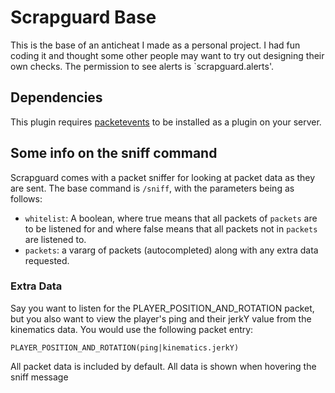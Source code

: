 # Scrapguard Base

This is the base of an anticheat I made as a personal project. I had fun coding it and thought some other people may want to try out designing their own checks. The permission to see alerts is `scrapguard.alerts'.

## Dependencies
This plugin requires [packetevents](https://github.com/retrooper/packetevents/) to be installed as a plugin on your server.

## Some info on the sniff command
Scrapguard comes with a packet sniffer for looking at packet data as they are sent. The base command is `/sniff`, with the parameters being as follows:
- `whitelist`: A boolean, where true means that all packets of `packets` are to be listened for and where false means that all packets not in `packets` are listened to.
- `packets`: a vararg of packets (autocompleted) along with any extra data requested.

### Extra Data
Say you want to listen for the PLAYER_POSITION_AND_ROTATION packet, but you also want to view the player's ping and their jerkY value from the kinematics data. You would use the following packet entry:
```
PLAYER_POSITION_AND_ROTATION(ping|kinematics.jerkY)
```

All packet data is included by default. All data is shown when hovering the sniff message
